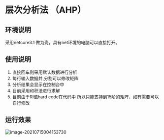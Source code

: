 # 层次分析法 （AHP）

## 环境说明

采用netcore3.1 做为壳，具有net环境的电脑可以直接打开。

## 使用说明

1. 直接回车则采用默认数据进行分析
2. 每行输入数据并,分割可以修改矩阵
3. 分析结果会显示在控制台中
4. 目前采用和积法进行求解
5. 目前由于RI值hard code在代码中 所以只能支持到15阶的矩阵，如有需要可以自行修改

## 运行效果

![image-20210715004153730](https://i.loli.net/2021/07/15/aQVA8Jpx32tZjcP.png)